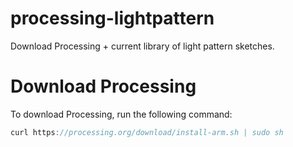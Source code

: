 # processing-lightpattern
Download Processing + current library of light pattern sketches.

# Download Processing
To download Processing, run the following command:
```java
curl https://processing.org/download/install-arm.sh | sudo sh
```
